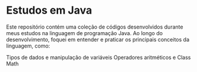 # Estudos em Java
Este repositório contém uma coleção de códigos desenvolvidos durante meus estudos na linguagem de programação Java. Ao longo do desenvolvimento, foquei em entender e praticar os principais conceitos da linguagem, como:

Tipos de dados e manipulação de variáveis
Operadores aritméticos e Class  Math
